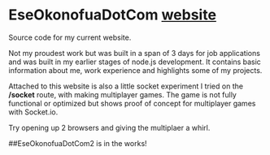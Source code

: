 # EseOkonofuaDotCom [website](http://eokonofua.com)
Source code for my current website. 

Not my proudest work but was built in a span of 3 days for job applications and was built in my earlier stages of node.js development.
It contains basic information about me, work experience and highlights some of my projects. 

Attached to this website is also a little socket experiment I tried on the **/socket** route, with making multiplayer games. The game is not fully functional or optimized but shows proof of concept for multiplayer games with Socket.io.

Try opening up 2 browsers and giving the multiplaer a whirl.

##EseOkonofuaDotCom2 is in the works!
